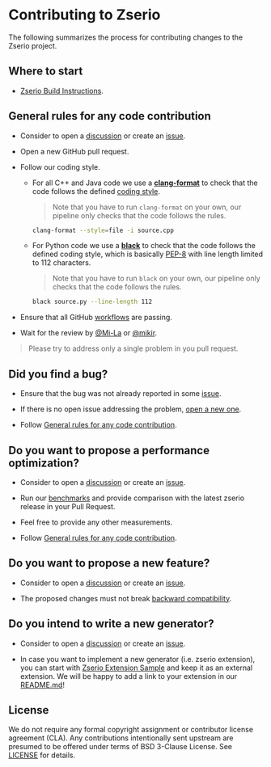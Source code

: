 # Contributing to Zserio

The following summarizes the process for contributing changes to the Zserio project.

## Where to start

* [Zserio Build Instructions](doc/ZserioBuildInstructions.md).

## General rules for any code contribution

* Consider to open a [discussion](https://github.com/ndsev/zserio/discussions/new/choose)
  or create an [issue](https://github.com/ndsev/zserio/issues/new/choose).

* Open a new GitHub pull request.

* Follow our coding style.

  * For all C++ and Java code we use a [**clang-format**](https://clang.llvm.org/docs/ClangFormat.html) to check
    that the code follows the defined [coding style](.clang-format).

    > Note that you have to run `clang-format` on your own, our pipeline only checks that the code follows
      the rules.
    ```bash
    clang-format --style=file -i source.cpp
    ```

  * For Python code we use a [**black**](https://black.readthedocs.io/en/stable/) to check that the code follows
    the defined coding style, which is basically [PEP-8](https://www.python.org/dev/peps/pep-0008/) with line
    length limited to 112 characters.

    > Note that you have to run `black` on your own, our pipeline only checks that the code follows
      the rules.
    ```bash
    black source.py --line-length 112
    ```

* Ensure that all GitHub [workflows](https://github.com/ndsev/zserio/actions) are passing.

* Wait for the review by [@Mi-La](https://www.github.com/Mi-La) or [@mikir](https://www.github.com/mikir).

> Please try to address only a single problem in you pull request.

## Did you find a bug?

* Ensure that the bug was not already reported in some [issue](https://github.com/ndsev/zserio/issues).

* If there is no open issue addressing the problem,
  [open a new one](https://github.com/ndsev/zserio/issues/new?assignees=&labels=bug&projects=&template=bug_report.md&title=).

* Follow [General rules for any code contribution](#general-rules-for-any-code-contribution).

## Do you want to propose a performance optimization?

* Consider to open a [discussion](https://github.com/ndsev/zserio/discussions/new/choose)
  or create an [issue](https://github.com/ndsev/zserio/issues/new/choose).

* Run our [benchmarks](https://github.com/ndsev/zserio/tree/master/benchmarks) and provide comparison with the latest zserio release
  in your Pull Request.

* Feel free to provide any other measurements.

* Follow [General rules for any code contribution](#general-rules-for-any-code-contribution).

## Do you want to propose a new feature?

* Consider to open a [discussion](https://github.com/ndsev/zserio/discussions/new?category=ideas) or create an
  [issue](https://github.com/ndsev/zserio/issues/new?assignees=&labels=&projects=&template=feature_request.md&title=).

* The proposed changes must not break
  [backward compatibility](doc/ZserioCompatibilityGuide.md#schema-language-compatibility).

## Do you intend to write a new generator?

* Consider to open a [discussion](https://github.com/ndsev/zserio/discussions/new?category=ideas) or create an
  [issue](https://github.com/ndsev/zserio/issues/new?assignees=&labels=&projects=&template=feature_request.md&title=).

* In case you want to implement a new generator (i.e. zserio extension), you can start with
  [Zserio Extension Sample](https://github.com/ndsev/zserio-extension-sample)
  and keep it as an external extension. We will be happy to add a link to your extension in our [README.md](README.md)!

## License

We do not require any formal copyright assignment or contributor license agreement (CLA).
Any contributions intentionally sent upstream are presumed to be offered under terms of BSD 3-Clause License.
See [LICENSE](https://github.com/ndsev/zserio/LICENSE) for details.
